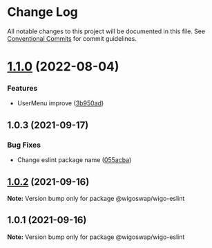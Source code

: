 # Change Log

All notable changes to this project will be documented in this file.
See [Conventional Commits](https://conventionalcommits.org) for commit guidelines.

# [1.1.0](https://github.com/wigoswap/wigo-toolkit/tree/master/packages/wigo-eslint/compare/@wigoswap/eslint-config-wigo@1.0.3...@wigoswap/eslint-config-wigo@1.1.0) (2022-08-04)


### Features

* UserMenu improve ([3b950ad](https://github.com/wigoswap/wigo-toolkit/tree/master/packages/wigo-eslint/commit/3b950ad260a2d8c2957d9b48cb172276b4ef3d81))





## 1.0.3 (2021-09-17)


### Bug Fixes

* Change eslint package name ([055acba](https://github.com/wigoswap/wigo-toolkit/tree/master/packages/wigo-eslint/commit/055acbaf14befaed5ec63152f4a409039e5c2cdf))





## [1.0.2](https://github.com/wigoswap/wigo-toolkit/tree/master/packages/wigo-eslint/compare/@wigoswap/wigo-eslint@1.0.1...@wigoswap/wigo-eslint@1.0.2) (2021-09-16)

**Note:** Version bump only for package @wigoswap/wigo-eslint





## 1.0.1 (2021-09-16)

**Note:** Version bump only for package @wigoswap/wigo-eslint
